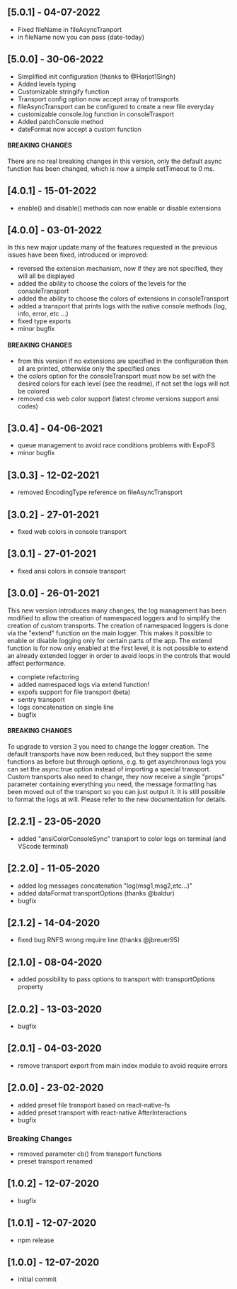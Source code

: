 ## [5.0.1] - 04-07-2022

- Fixed fileName in fileAsyncTranport
- in fileName now you can pass {date-today}

## [5.0.0] - 30-06-2022

- Simplified init configuration (thanks to @Harjot1Singh)
- Added levels typing
- Customizable stringify function
- Transport config option now accept array of transports
- fileAsyncTransport can be configured to create a new file everyday
- customizable console.log function in consoleTrasport
- Added patchConsole method
- dateFormat now accept a custom function

#### BREAKING CHANGES

There are no real breaking changes in this version, only the default async function has been changed, which is now a simple setTimeout to 0 ms.

## [4.0.1] - 15-01-2022

- enable() and disable() methods can now enable or disable extensions

## [4.0.0] - 03-01-2022

In this new major update many of the features requested in the previous issues have been fixed, introduced or improved:

- reversed the extension mechanism, now if they are not specified, they will all be displayed
- added the ability to choose the colors of the levels for the consoleTransport
- added the ability to choose the colors of extensions in consoleTransport
- added a transport that prints logs with the native console methods (log, info, error, etc ...)
- fixed type exports
- minor bugfix

#### BREAKING CHANGES

- from this version if no extensions are specified in the configuration then all are printed, otherwise only the specified ones
- the colors option for the consoleTransport must now be set with the desired colors for each level (see the readme), if not set the logs will not be colored
- removed css web color support (latest chrome versions support ansi codes)

## [3.0.4] - 04-06-2021

- queue management to avoid race conditions problems with ExpoFS
- minor bugfix

## [3.0.3] - 12-02-2021

- removed EncodingType reference on fileAsyncTransport

## [3.0.2] - 27-01-2021

- fixed web colors in console transport

## [3.0.1] - 27-01-2021

- fixed ansi colors in console transport

## [3.0.0] - 26-01-2021

This new version introduces many changes, the log management has been modified to allow the creation of namespaced loggers and to simplify the creation of custom transports.
The creation of namespaced loggers is done via the "extend" function on the main logger. This makes it possible to enable or disable logging only for certain parts of the app. The extend function is for now only enabled at the first level, it is not possible to extend an already extended logger in order to avoid loops in the controls that would affect performance.

- complete refactoring
- added namespaced logs via extend function!
- expofs support for file transport (beta)
- sentry transport
- logs concatenation on single line
- bugfix

#### BREAKING CHANGES

To upgrade to version 3 you need to change the logger creation. The default transports have now been reduced, but they support the same functions as before but through options, e.g. to get asynchronous logs you can set the async:true option instead of importing a special transport.
Custom transports also need to change, they now receive a single "props" parameter containing everything you need, the message formatting has been moved out of the transport so you can just output it. It is still possible to format the logs at will. Please refer to the new documentation for details.

## [2.2.1] - 23-05-2020

- added "ansiColorConsoleSync" transport to color logs on terminal (and VScode terminal)

## [2.2.0] - 11-05-2020

- added log messages concatenation "log(msg1,msg2,etc...)"
- added dataFormat transportOptions (thanks @baldur)
- bugfix

## [2.1.2] - 14-04-2020

- fixed bug RNFS wrong require line (thanks @jbreuer95)

## [2.1.0] - 08-04-2020

- added possibility to pass options to transport with transportOptions property

## [2.0.2] - 13-03-2020

- bugfix

## [2.0.1] - 04-03-2020

- remove transport export from main index module to avoid require errors

## [2.0.0] - 23-02-2020

- added preset file transport based on react-native-fs
- added preset transport with react-native AfterInteractions
- bugfix

### Breaking Changes

- removed parameter cb() from transport functions
- preset transport renamed

## [1.0.2] - 12-07-2020

- bugfix

## [1.0.1] - 12-07-2020

- npm release

## [1.0.0] - 12-07-2020

- initial commit
